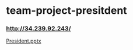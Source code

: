 # team-project-presitdent

### http://34.239.92.243/

[President.pptx](https://github.com/JongDo737/team-project-presitdent/files/9147219/President.pptx)
